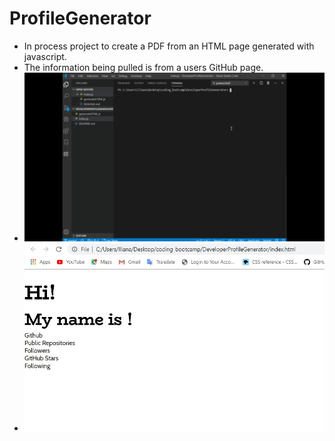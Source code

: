 # ProfileGenerator
* In process project to create a PDF from an HTML page generated with javascript.
* The information being pulled is from a users GitHub page.
* ![gif of terminal](./assets/ProfileGenerator.gif)
* ![Screenshot of webpage result](./assets/ProfileGenerator.JPG)